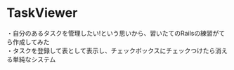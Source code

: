 # TaskViewer
・自分のあるタスクを管理したい!という思いから、習いたてのRailsの練習がてら作成してみた  
・タスクを登録して表として表示し、チェックボックスにチェックつけたら消える単純なシステム  
